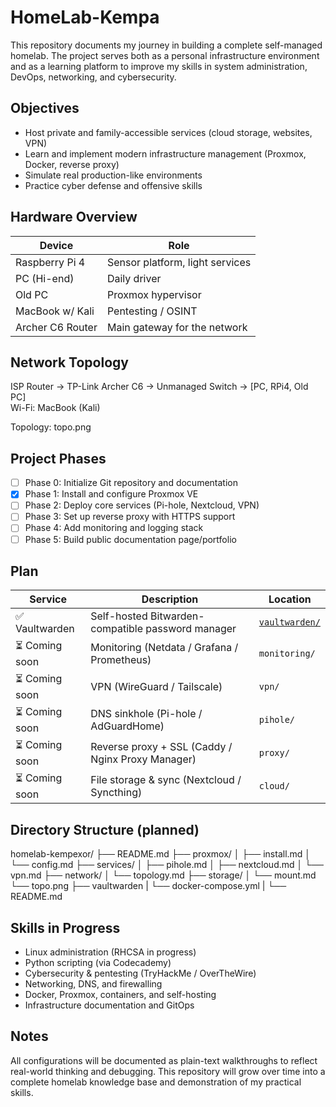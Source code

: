 # HomeLab-Kempa

This repository documents my journey in building a complete self-managed homelab. The project serves both as a personal infrastructure environment and as a learning platform to improve my skills in system administration, DevOps, networking, and cybersecurity.

## Objectives

- Host private and family-accessible services (cloud storage, websites, VPN)
- Learn and implement modern infrastructure management (Proxmox, Docker, reverse proxy)
- Simulate real production-like environments
- Practice cyber defense and offensive skills

## Hardware Overview

| Device          | Role                                  |
|----------------|----------------------------------------|
| Raspberry Pi 4 | Sensor platform, light services        |
| PC (Hi-end)     | Daily driver                           |
| Old PC         | Proxmox hypervisor                     |
| MacBook w/ Kali | Pentesting / OSINT                    |
| Archer C6 Router | Main gateway for the network         |

## Network Topology

ISP Router → TP-Link Archer C6 → Unmanaged Switch → [PC, RPi4, Old PC]  
Wi-Fi: MacBook (Kali)

Topology: topo.png

## Project Phases

- [ ] Phase 0: Initialize Git repository and documentation
- [x] Phase 1: Install and configure Proxmox VE
- [ ] Phase 2: Deploy core services (Pi-hole, Nextcloud, VPN)
- [ ] Phase 3: Set up reverse proxy with HTTPS support
- [ ] Phase 4: Add monitoring and logging stack
- [ ] Phase 5: Build public documentation page/portfolio

## Plan
| Service        | Description                                      | Location                     |
|----------------|--------------------------------------------------|------------------------------|
| ✅ Vaultwarden | Self-hosted Bitwarden-compatible password manager | [`vaultwarden/`](./vaultwarden) |
| ⏳ Coming soon | Monitoring (Netdata / Grafana / Prometheus)     | `monitoring/`                |
| ⏳ Coming soon | VPN (WireGuard / Tailscale)                     | `vpn/`                       |
| ⏳ Coming soon | DNS sinkhole (Pi-hole / AdGuardHome)            | `pihole/`                    |
| ⏳ Coming soon | Reverse proxy + SSL (Caddy / Nginx Proxy Manager) | `proxy/`                   |
| ⏳ Coming soon | File storage & sync (Nextcloud / Syncthing)     | `cloud/`        


## Directory Structure (planned)
homelab-kempexor/
├── README.md
├── proxmox/
│ ├── install.md
│ └── config.md
├── services/
│ ├── pihole.md
│ ├── nextcloud.md
│ └── vpn.md
├── network/
│ └── topology.md
├── storage/
│ └── mount.md
└── topo.png
├── vaultwarden
| └── docker-compose.yml
| └── README.md

## Skills in Progress

- Linux administration (RHCSA in progress)
- Python scripting (via Codecademy)
- Cybersecurity & pentesting (TryHackMe / OverTheWire)
- Networking, DNS, and firewalling
- Docker, Proxmox, containers, and self-hosting
- Infrastructure documentation and GitOps

## Notes

All configurations will be documented as plain-text walkthroughs to reflect real-world thinking and debugging.
This repository will grow over time into a complete homelab knowledge base and demonstration of my practical skills.
